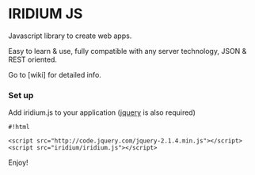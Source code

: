 
# IRIDIUM JS #

Javascript library to create web apps. 

Easy to learn & use, fully compatible with any server technology, JSON & REST oriented.

Go to [wiki] for detailed info.

### Set up ###
Add iridium.js to your application ([jquery](http://jquery.com/download/) is also required)


```
#!html

<script src="http://code.jquery.com/jquery-2.1.4.min.js"></script>
<script src="iridium/iridium.js"></script>
```

Enjoy!
